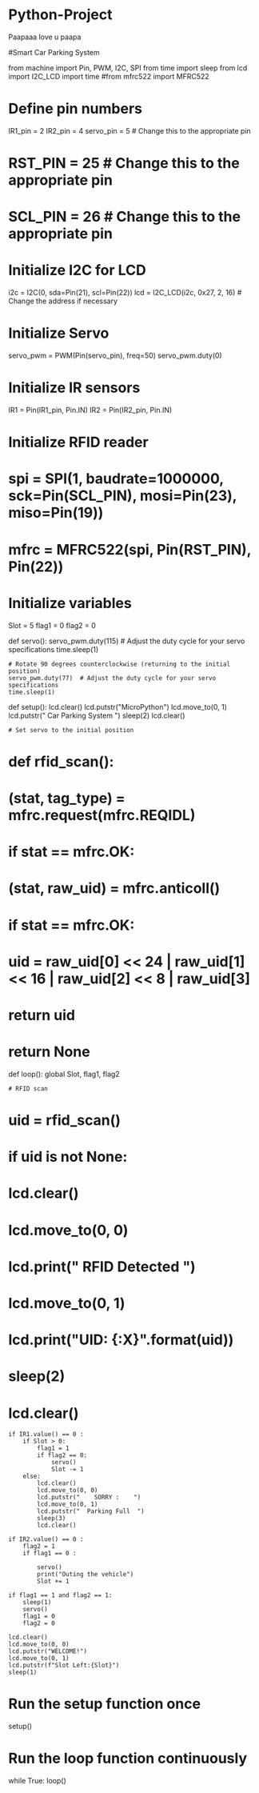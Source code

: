 # Python-Project

Paapaaa love u paapa


#Smart Car Parking System

from machine import Pin, PWM, I2C, SPI
from time import sleep
from lcd import I2C_LCD
import time
#from mfrc522 import MFRC522

# Define pin numbers
IR1_pin = 2
IR2_pin = 4
servo_pin = 5  # Change this to the appropriate pin
# RST_PIN = 25    # Change this to the appropriate pin
# SCL_PIN = 26    # Change this to the appropriate pin

# Initialize I2C for LCD
i2c = I2C(0, sda=Pin(21), scl=Pin(22))
lcd = I2C_LCD(i2c, 0x27, 2, 16)  # Change the address if necessary

# Initialize Servo
servo_pwm = PWM(Pin(servo_pin), freq=50)
servo_pwm.duty(0)
# Initialize IR sensors
IR1 = Pin(IR1_pin, Pin.IN)
IR2 = Pin(IR2_pin, Pin.IN)

# Initialize RFID reader
# spi = SPI(1, baudrate=1000000, sck=Pin(SCL_PIN), mosi=Pin(23), miso=Pin(19))
# mfrc = MFRC522(spi, Pin(RST_PIN), Pin(22))

# Initialize variables
Slot = 5
flag1 = 0
flag2 = 0

def servo():
    servo_pwm.duty(115)  # Adjust the duty cycle for your servo specifications
    time.sleep(1)

    # Rotate 90 degrees counterclockwise (returning to the initial position)
    servo_pwm.duty(77)  # Adjust the duty cycle for your servo specifications
    time.sleep(1)

def setup():
    lcd.clear()
    lcd.putstr("MicroPython")
    lcd.move_to(0, 1)
    lcd.putstr(" Car Parking System  ")
    sleep(2)
    lcd.clear()

    # Set servo to the initial position

# def rfid_scan():
#     (stat, tag_type) = mfrc.request(mfrc.REQIDL)
#     if stat == mfrc.OK:
#         (stat, raw_uid) = mfrc.anticoll()
#         if stat == mfrc.OK:
#             uid = raw_uid[0] << 24 | raw_uid[1] << 16 | raw_uid[2] << 8 | raw_uid[3]
#             return uid
#     return None

def loop():
    global Slot, flag1, flag2

    # RFID scan
#     uid = rfid_scan()
# 
#     if uid is not None:
#         lcd.clear()
#         lcd.move_to(0, 0)
#         lcd.print(" RFID Detected   ")
#         lcd.move_to(0, 1)
#         lcd.print("UID: {:X}".format(uid))
#         sleep(2)
#         lcd.clear()

    if IR1.value() == 0 :
        if Slot > 0:
            flag1 = 1
            if flag2 == 0:
                servo()
                Slot -= 1
        else:
            lcd.clear()
            lcd.move_to(0, 0)
            lcd.putstr("    SORRY :    ")
            lcd.move_to(0, 1)
            lcd.putstr("  Parking Full  ")
            sleep(3)
            lcd.clear()

    if IR2.value() == 0 :
        flag2 = 1
        if flag1 == 0 :
            
            servo()
            print("Outing the vehicle")
            Slot += 1

    if flag1 == 1 and flag2 == 1:
        sleep(1)
        servo()
        flag1 = 0
        flag2 = 0

    lcd.clear()
    lcd.move_to(0, 0)
    lcd.putstr("WELCOME!")
    lcd.move_to(0, 1)
    lcd.putstr(f"Slot Left:{Slot}")
    sleep(1)

# Run the setup function once
setup()

# Run the loop function continuously
while True:
    loop()


